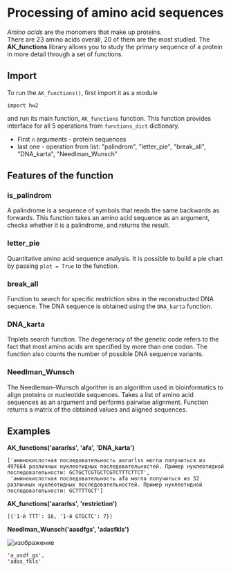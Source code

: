 # Processing of amino acid sequences

*Amino acids* are the monomers that make up proteins.  
There are 23 amino acids overall, 20 of them are the most studied.
The **AK_functions** library allows you to study the primary sequence of a protein in more detail through a set of functions.

## Import

To run the `AK_functions()`, first import it as a module

```
import hw2
```
and run its main function, `AK_functions` function. This function provides interface for all 5 operations from `functions_dict` dictionary. 

- First `n` arguments - protein sequences
- last one - operation from list: "palindrom", "letter_pie", "break_all", "DNA_karta", "Needlman_Wunsch"


## Features of the function
### is_palindrom 
A palindrome is a sequence of symbols that reads the same backwards as forwards. This function takes an amino acid sequence as an argument, checks whether it is a palindrome, and returns the result.
### letter_pie 
Quantitative amino acid sequence analysis. It is possible to build a pie chart by passing `plot = True` to the function.
### break_all
Function to search for specific restriction sites in the reconstructed DNA sequence. The DNA sequence is obtained using the `DNA_karta` function.
### DNA_karta 
Triplets search function. The degeneracy of the genetic code refers to the fact that most amino acids are specified by more than one codon. The function also counts the number of possible DNA sequence variants.
### Needlman_Wunsch 
The Needleman–Wunsch algorithm is an algorithm used in bioinformatics to align proteins or nucleotide sequences. Takes a list of amino acid sequences as an argument and performs pairwise alignment. Function returns a matrix of the obtained values ​​and aligned sequences.

## Examples

**AK_functions('aararlss', 'afa', 'DNA_karta')**

```
['аминокислотная последовательность aararlss могла получиться из 497664 различных нуклеотидных последовательностей. Пример нуклеотидной последовательности: GCTGCTCGTGCTCGTCTTTCTTCT',
 'аминокислотная последовательность afa могла получиться из 32 различных нуклеотидных последовательностей. Пример нуклеотидной последовательности: GCTTTTGCT']
```
**AK_functions('aararlss', 'restriction')**

```
[{'1-й TTT': 16, '1-й GTGCTC': 7}]

```
**Needlman_Wunsch('aasdfgs', 'adasfkls')**

![изображение](https://github.com/MaslovaIrina/python_2024/assets/114800146/7142762f-39e2-4aeb-8909-5d490fc69d5e)

```
'a_asdf_gs',
'adas_fkls'
```
